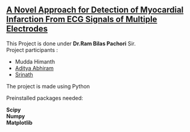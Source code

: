 ## [A Novel Approach for Detection of Myocardial Infarction From ECG Signals of Multiple Electrodes](https://www.researchgate.net/publication/330619974_A_Novel_Approach_for_Detection_of_Myocardial_Infarction_from_ECG_Signals_of_Multiple_Electrodes)

This Project is done under **Dr.Ram Bilas Pachori** Sir.  
 Project participants : <br />
- Mudda Himanth <br />
- [Aditya Abhiram](https://github.com/Aa20475) <br />
- [Srinath](https://github.com/srinath1999) <br />

The project is made using Python

Preinstalled packages needed:

<b>Scipy<br>
Numpy<br>
Matplotlib</b>